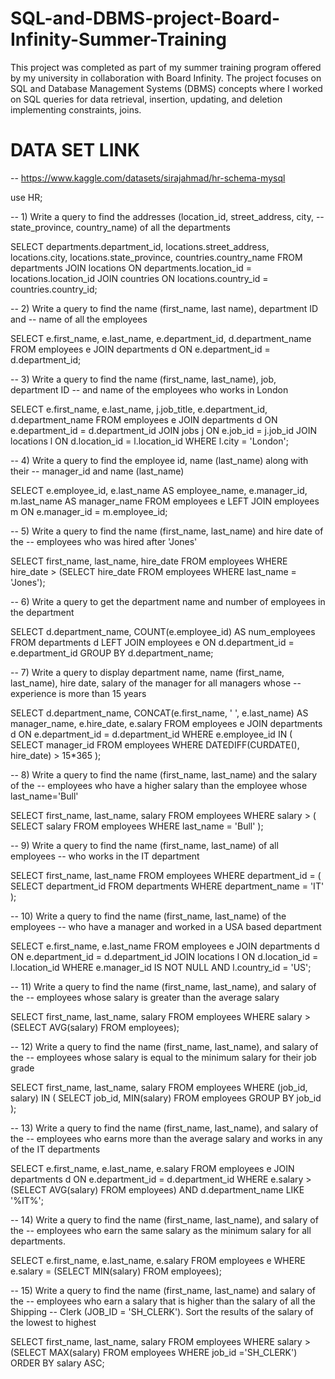 # SQL-and-DBMS-project-Board-Infinity-Summer-Training
This project was completed as part of my summer training program offered by my university in collaboration with Board Infinity. The project focuses on SQL and Database Management Systems (DBMS) concepts where I worked on SQL queries for data retrieval, insertion, updating, and deletion implementing constraints, joins.

# DATA SET LINK 
-- https://www.kaggle.com/datasets/sirajahmad/hr-schema-mysql

  
use HR;

-- 1) Write a query to find the addresses (location_id, street_address, city,
-- state_province, country_name) of all the departments


SELECT 
    departments.department_id, 
    locations.street_address, 
    locations.city, 
    locations.state_province, 
    countries.country_name
FROM 
    departments
JOIN 
    locations ON departments.location_id = locations.location_id
JOIN 
    countries ON locations.country_id = countries.country_id;


-- 2) Write a query to find the name (first_name, last name), department ID and
-- name of all the employees


SELECT e.first_name, e.last_name, e.department_id, d.department_name
FROM employees e
JOIN departments d ON e.department_id = d.department_id;


-- 3) Write a query to find the name (first_name, last_name), job, department ID
-- and name of the employees who works in London


SELECT e.first_name, e.last_name, j.job_title, e.department_id, d.department_name
FROM employees e
JOIN departments d ON e.department_id = d.department_id
JOIN jobs j ON e.job_id = j.job_id
JOIN locations l ON d.location_id = l.location_id
WHERE l.city = 'London';


-- 4) Write a query to find the employee id, name (last_name) along with their
-- manager_id and name (last_name)


SELECT e.employee_id, e.last_name AS employee_name, e.manager_id, m.last_name AS
manager_name
FROM employees e
LEFT JOIN employees m ON e.manager_id = m.employee_id;


-- 5) Write a query to find the name (first_name, last_name) and hire date of the
-- employees who was hired after 'Jones'

SELECT first_name, last_name, hire_date
FROM employees
WHERE hire_date > (SELECT hire_date FROM employees WHERE last_name = 'Jones');


-- 6) Write a query to get the department name and number of employees in the department


SELECT d.department_name, COUNT(e.employee_id) AS num_employees
FROM departments d
LEFT JOIN employees e ON d.department_id = e.department_id
GROUP BY d.department_name;


-- 7) Write a query to display department name, name (first_name, last_name), hire date, salary of the manager for all managers whose 
-- experience is more than 15 years


SELECT d.department_name, CONCAT(e.first_name, ' ', e.last_name) AS manager_name,
e.hire_date, e.salary
FROM employees e
JOIN departments d ON e.department_id = d.department_id
WHERE e.employee_id IN (
 SELECT manager_id
 FROM employees
 WHERE DATEDIFF(CURDATE(), hire_date) > 15*365
);


-- 8) Write a query to find the name (first_name, last_name) and the salary of the
-- employees who have a higher salary than the employee whose last_name='Bull'


SELECT first_name, last_name, salary
FROM employees
WHERE salary > (
 SELECT salary
 FROM employees
 WHERE last_name = 'Bull'
);


-- 9) Write a query to find the name (first_name, last_name) of all employees
-- who works in the IT department


SELECT first_name, last_name
FROM employees
WHERE department_id = (
 SELECT department_id
 FROM departments
 WHERE department_name = 'IT'
);


-- 10) Write a query to find the name (first_name, last_name) of the employees
-- who have a manager and worked in a USA based department


SELECT e.first_name, e.last_name
FROM employees e
JOIN departments d ON e.department_id = d.department_id
JOIN locations l ON d.location_id = l.location_id
WHERE e.manager_id IS NOT NULL AND l.country_id = 'US';


-- 11) Write a query to find the name (first_name, last_name), and salary of the
-- employees whose salary is greater than the average salary

SELECT first_name, last_name, salary
FROM employees
WHERE salary > (SELECT AVG(salary) FROM employees);


-- 12) Write a query to find the name (first_name, last_name), and salary of the
-- employees whose salary is equal to the minimum salary for their job grade


SELECT first_name, last_name, salary
FROM employees
WHERE (job_id, salary) IN (
 SELECT job_id, MIN(salary)
 FROM employees
 GROUP BY job_id
);


-- 13) Write a query to find the name (first_name, last_name), and salary of the
-- employees who earns more than the average salary and works in any of the IT departments


SELECT e.first_name, e.last_name, e.salary
FROM employees e
JOIN departments d
ON e.department_id = d.department_id
WHERE e.salary > (SELECT AVG(salary) FROM employees) AND d.department_name
LIKE '%IT%';


-- 14) Write a query to find the name (first_name, last_name), and salary of the
-- employees who earn the same salary as the minimum salary for all departments.


SELECT e.first_name, e.last_name, e.salary
FROM employees e
WHERE e.salary = (SELECT MIN(salary) FROM employees);


-- 15) Write a query to find the name (first_name, last_name) and salary of the
-- employees who earn a salary that is higher than the salary of all the Shipping
-- Clerk (JOB_ID = 'SH_CLERK'). Sort the results of the salary of the lowest to highest


SELECT first_name, last_name, salary
FROM employees
WHERE salary > (SELECT MAX(salary) FROM employees WHERE job_id ='SH_CLERK')
ORDER BY salary ASC;
